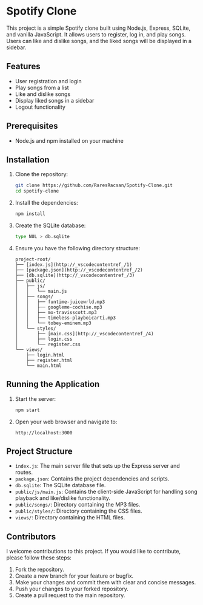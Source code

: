 # Spotify Clone

This project is a simple Spotify clone built using Node.js, Express, SQLite, and vanilla JavaScript. It allows users to register, log in, and play songs. Users can like and dislike songs, and the liked songs will be displayed in a sidebar.

## Features

- User registration and login
- Play songs from a list
- Like and dislike songs
- Display liked songs in a sidebar
- Logout functionality

## Prerequisites

- Node.js and npm installed on your machine

## Installation

1. Clone the repository:

    ```sh
    git clone https://github.com/RaresRacsan/Spotify-Clone.git
    cd spotify-clone
    ```

2. Install the dependencies:

    ```sh
    npm install
    ```

3. Create the SQLite database:

    ```sh
    type NUL > db.sqlite
    ```

4. Ensure you have the following directory structure:

    ```
    project-root/
    ├── [index.js](http://_vscodecontentref_/1)
    ├── [package.json](http://_vscodecontentref_/2)
    ├── [db.sqlite](http://_vscodecontentref_/3)
    ├── public/
    │   ├── js/
    │   │   └── main.js
    │   ├── songs/
    │   │   ├── funtime-juicewrld.mp3
    │   │   ├── googleme-cochise.mp3
    │   │   ├── mo-travisscott.mp3
    │   │   ├── timeless-playboicarti.mp3
    │   │   └── tobey-eminem.mp3
    │   └── styles/
    │       ├── [main.css](http://_vscodecontentref_/4)
    │       ├── login.css
    │       └── register.css
    └── views/
        ├── login.html
        ├── register.html
        └── main.html
    ```

## Running the Application

1. Start the server:

    ```sh
    npm start
    ```

2. Open your web browser and navigate to:

    ```
    http://localhost:3000
    ```

## Project Structure

- `index.js`: The main server file that sets up the Express server and routes.
- `package.json`: Contains the project dependencies and scripts.
- `db.sqlite`: The SQLite database file.
- `public/js/main.js`: Contains the client-side JavaScript for handling song playback and like/dislike functionality.
- `public/songs/`: Directory containing the MP3 files.
- `public/styles/`: Directory containing the CSS files.
- `views/`: Directory containing the HTML files.

## Contributors

I welcome contributions to this project. If you would like to contribute, please follow these steps:

1. Fork the repository.
2. Create a new branch for your feature or bugfix.
3. Make your changes and commit them with clear and concise messages.
4. Push your changes to your forked repository.
5. Create a pull request to the main repository.
